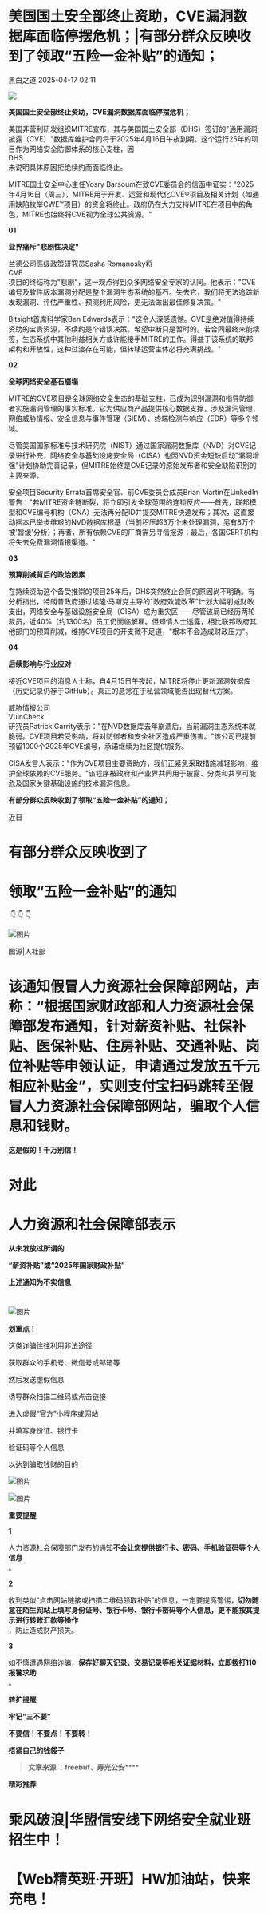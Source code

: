#  美国国土安全部终止资助，CVE漏洞数据库面临停摆危机；|有部分群众反映收到了领取“五险一金补贴”的通知；   
 黑白之道   2025-04-17 02:11  
  
![](https://mmbiz.qpic.cn/mmbiz_gif/3xxicXNlTXLicwgPqvK8QgwnCr09iaSllrsXJLMkThiaHibEntZKkJiaicEd4ibWQxyn3gtAWbyGqtHVb0qqsHFC9jW3oQ/640?wx_fmt=gif "")  
  
**美国国土安全部终止资助，CVE漏洞数据库面临停摆危机；**  
  
  
美国非营利研发组织MITRE宣布，其与美国国土安全部（DHS）签订的"通用漏洞披露（CVE）"数据库维护合同将于2025年4月16日午夜到期。这个运行25年的项目作为网络安全防御体系的核心支柱，因  
DHS  
未说明具体原因拒绝续约而面临终止。  
  
  
MITRE国土安全中心主任Yosry Barsoum在致CVE委员会的信函中证实："2025年4月16日（周三），MITRE用于开发、运营和现代化CVE®项目及相关计划（如通用缺陷枚举CWE™项目）的资金将终止。政府仍在大力支持MITRE在项目中的角色，MITRE也始终将CVE视为全球公共资源。"  
  
  
**01**  
  
  
  
**业界痛斥"悲剧性决定"**  
  
  
兰德公司高级政策研究员Sasha Romanosky将  
CVE  
项目的终结称为"悲剧"，这一观点得到众多网络安全专家的认同。他表示："CVE编号及软件版本漏洞分配是整个漏洞生态系统的基石。失去它，我们将无法追踪新发现漏洞、评估严重性、预测利用风险，更无法做出最佳修复决策。"  
  
  
Bitsight首席科学家Ben Edwards表示："这令人深感遗憾。CVE是绝对值得持续资助的宝贵资源，不续约是个错误决策。希望中断只是暂时的。若合同最终未能续签，生态系统中其他利益相关方或许能接手MITRE的工作。得益于该系统的联邦架构和开放性，这种过渡存在可能，但转移运营主体必将充满挑战。"  
  
  
**02**  
  
  
  
**全球网络安全基石崩塌**  
  
  
MITRE的CVE项目是全球网络安全生态的基础支柱，已成为识别漏洞和指导防御者实施漏洞管理的事实标准。它为供应商产品提供核心数据支撑，涉及漏洞管理、网络威胁情报、安全信息与事件管理（SIEM）、终端检测与响应（EDR）等多个领域。  
  
  
尽管美国国家标准与技术研究院（NIST）通过国家漏洞数据库（NVD）对CVE记录进行补充，网络安全与基础设施安全局（CISA）也因NVD资金短缺启动"漏洞增强"计划协助完善记录，但MITRE始终是CVE记录的原始发布者和安全缺陷识别的主要来源。  
  
  
安全项目Security Errata首席安全官、前CVE委员会成员Brian Martin在LinkedIn警告："若MITRE资金链断裂，将立即引发全球范围的连锁反应——首先，联邦模型和CVE编号机构（CNA）无法再分配ID并提交MITRE快速发布；其次，这直接动摇本已举步维艰的NVD数据库根基（当前积压超3万个未处理漏洞，另有8万个被'暂缓'分析）；再者，所有依赖CVE的厂商需另寻情报源；最后，各国CERT机构将失去免费漏洞情报渠道。"  
  
  
**03**  
  
  
  
**预算削减背后的政治因素**  
  
  
在持续资助这个备受推崇的项目25年后，DHS突然终止合同的原因尚不明确。有分析指出，特朗普政府通过埃隆·马斯克主导的"政府效能改革"计划大幅削减财政支出，网络安全与基础设施安全局（CISA）成为重灾区——尽管该局已经历两轮裁员，近40%（约1300名）员工仍面临解雇。但知情人士透露，相比联邦政府其他部门的预算削减，维持CVE项目的开支微不足道，"根本不会造成财政压力"。  
  
  
**04**  
  
  
  
**后续影响与行业应对**  
  
  
接近CVE项目的消息人士称，自4月15日午夜起，MITRE将停止更新漏洞数据库（历史记录仍存于GitHub）。真正的悬念在于私营领域能否出现替代方案。  
  
  
威胁情报公司  
VulnCheck  
研究员Patrick Garrity表示："在NVD数据库去年崩溃后，当前漏洞生态系统本就脆弱。CVE项目若受影响，将对防御者和安全社区造成严重伤害。"该公司已提前预留1000个2025年CVE编号，承诺继续为社区提供服务。  
  
  
CISA发言人表示："作为CVE项目主要资助方，我们正紧急采取措施减轻影响，维护全球依赖的CVE服务。"该程序被政府和产业界共同用于披露、分类和共享可能危及国家关键基础设施的技术漏洞信息。  
  
**有部分群众反映收到了领取“五险一金补贴”的通知；**  
  
  
近日  
# 有部分群众反映收到了  
# 领取“五险一金补贴”的通知  
  
 👇 👇 👇   
  
![图片](https://mmbiz.qpic.cn/mmbiz_png/OAicG7ibsZBXf2hQiaiaeCqSrzZuYOnEwExASj8eGyV8zyh161pa4Zy3s0GRZ8iaXb1ojyZVMMh73ZibBLsUVibm2plGA/640?wx_fmt=png&from=appmsg&wxfrom=13&tp=wxpic "")  
  
图源|人社部  
  
# 该通知假冒人力资源社会保障部网站，声称：“根据国家财政部和人力资源社会保障部发布通知，针对薪资补贴、社保补贴、医保补贴、住房补贴、交通补贴、岗位补贴等申领认证，申请通过发放五千元相应补贴金”，实则支付宝扫码跳转至假冒人力资源社会保障部网站，骗取个人信息和钱财。  
  
  
**这是假的！千万别信！**  
  
#   
# 对此  
# 人力资源和社会保障部表示  
  
**从未发放过所谓的**  
  
**“薪资补贴”或“2025年国家财政补贴”**  
  
**上述通知为不实信息**  
#   
#   
  
  
![图片](https://mmbiz.qpic.cn/mmbiz_png/OAicG7ibsZBXf2hQiaiaeCqSrzZuYOnEwExAGbQLF8jupElLGu6hKHm2jqo3u75uhxxmny3fGMMT4gBYKb0iauZMK1A/640?wx_fmt=png&from=appmsg&tp=wxpic&wxfrom=5&wx_lazy=1&wx_co=1 "")  
  
  
**划重点！**  
  
这类诈骗往往利用非法途径  
  
获取群众的手机号、微信号或邮箱等  
  
然后发送虚假信息  
  
诱导群众扫描二维码或点击链接  
  
进入虚假“官方”小程序或网站  
  
并填写身份证、银行卡  
  
验证码等个人信息  
  
以达到骗取钱财的目的  
  
  
![图片](https://mmbiz.qpic.cn/mmbiz_gif/OAicG7ibsZBXfyuhcic5EMaiaR9FD3Us6naKpwcthaPajI7s2ZEbrjEvB4VSQFfI0dfcNWdz6jYFR75YqfV0nFlQvw/640?wx_fmt=gif&tp=wxpic&wxfrom=5&wx_lazy=1 "")  
  
![图片](https://mmbiz.qpic.cn/mmbiz_png/bL2iaicTYdZn6bNS6nqGnBNuLIyrTgJXhxykDBg4FsSMmYUDo0PKlQrRjroXLjRpPwMBujtqFHFATsWiaDPAO0DLQ/640?wx_fmt=png&tp=wxpic&wxfrom=5&wx_lazy=1&wx_co=1 "")  
  
**重要提醒**  
  
  
**1**  
  
  
  
人力资源社会保障部门发布的通知**不会让您提供银行卡、密码、手机验证码等个人信息**  
。  
  
**2**  
  
  
  
收到类似“点击网站链接或扫描二维码领取补贴”的信息，一定要提高警惕，**切勿随意在陌生网站上填写身份证号、银行卡号、银行卡密码等个人信息，更不能按其提示进行转账汇款等操作**  
，防止造成财产损失。  
  
**3**  
  
  
  
如不慎遭遇网络诈骗，**保存好聊天记录、交易记录等相关证据材料，立即拨打110报警求助**  
。  
  
**转扩提醒**  
  
**牢记“三不要”**  
  
**不要信！不要点！不要转！**  
  
**捂紧自己的钱袋子**  
  
> **文章来源 ：freebuf、寿光公安******  
  
  
**精彩推荐**  
  
  
  
  
# 乘风破浪|华盟信安线下网络安全就业班招生中！  
  
  
[](http://mp.weixin.qq.com/s?__biz=MzAxMjE3ODU3MQ==&mid=2650575781&idx=2&sn=ea0334807d87faa0c2b30770b0fa710d&chksm=83bdf641b4ca7f5774129396e8e916645b7aa7e2e2744984d724ca0019e913b491107e1d6e29&scene=21#wechat_redirect)  
  
  
# 【Web精英班·开班】HW加油站，快来充电！  
  
  
‍[](http://mp.weixin.qq.com/s?__biz=MzAxMjE3ODU3MQ==&mid=2650594891&idx=1&sn=b2c5659bb6bce6703f282e8acce3d7cb&chksm=83bdbbafb4ca32b9044716aec713576156968a5753fd3a3d6913951a8e2a7e968715adea1ddc&scene=21#wechat_redirect)  
  
  
‍  
# 始于猎艳，终于诈骗！带你了解“约炮”APP  
  
[](http://mp.weixin.qq.com/s?__biz=MzAxMjE3ODU3MQ==&mid=2650575222&idx=1&sn=ce9ab9d633804f2a0862f1771172c26a&chksm=83bdf492b4ca7d843d508982b4550e289055c3181708d9f02bf3c797821cc1d0d8652a0d5535&scene=21#wechat_redirect)  
**‍**  
  
  

